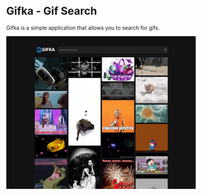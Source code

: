# Gifka - Gif Search

Gifka is a simple application that allows you to search for gifs.

 ![Screenshot](./public/screenshot.png)